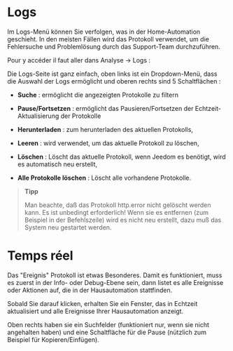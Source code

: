 Logs 
====

Im Logs-Menü können Sie verfolgen, was in der Home-Automation
geschieht. In den meisten Fällen wird das Protokoll verwendet, um die
Fehlersuche und Problemlösung durch das Support-Team durchzuführen.

Pour y accéder il faut aller dans Analyse → Logs :

Die Logs-Seite ist ganz einfach, oben links ist ein Dropdown-Menü, dass
die Auswahl der Logs ermöglicht und oberen rechts sind 5 
Schaltflächen :

-   **Suche** : ermöglicht die angezeigten Protokolle zu  filtern

-   **Pause/Fortsetzen** : ermöglicht das Pausieren/Fortsetzen der
    Echtzeit-Aktualisierung der Protokolle

-   **Herunterladen** : zum herunterladen des aktuellen Protokolls,

-   **Leeren** : wird verwendet, um das aktuelle Protokoll zu löschen,

-   **Löschen** : Löscht das aktuelle Protokoll, wenn Jeedom es benötigt, 
    wird es automatisch neu erstellt, 

-   **Alle Protokolle löschen** : Löscht alle vorhandene Protokolle.

> **Tipp**
>
> Man beachte, daß das Protokoll http.error nicht gelöscht werden kann. Es
> ist unbedingt erforderlich! Wenn sie es entfernen (zum Beispiel in der
> Befehlszeile) wird es nicht neu erstellt, dazu muß das System neu gestartet werden.

Temps réel 
==============

Das "Ereignis" Protokoll ist etwas Besonderes. Damit es funktioniert, muss es zuerst in der Info- oder Debug-Ebene sein, dann listet es alle Ereignisse oder Aktionen auf, die in der Hausautomation stattfinden.

Sobald Sie darauf klicken, erhalten Sie ein Fenster, das in
Echtzeit aktualisiert und alle Ereignisse Ihrer Hausautomation
anzeigt.

Oben rechts haben sie ein Suchfelder (funktioniert nur, wenn sie nicht angehalten haben) und eine Schaltfläche für die Pause (nützlich zum Beispiel für Kopieren/Einfügen).
